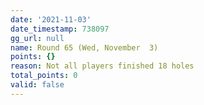 ```yaml
---
date: '2021-11-03'
date_timestamp: 738097
gg_url: null
name: Round 65 (Wed, November  3)
points: {}
reason: Not all players finished 18 holes
total_points: 0
valid: false
---
```

